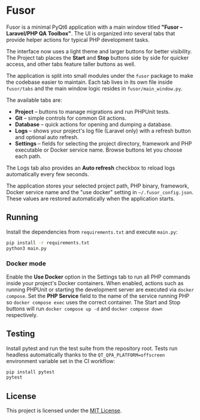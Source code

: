 # Fusor

Fusor is a minimal PyQt6 application with a main window titled
**"Fusor – Laravel/PHP QA Toolbox"**. The UI is organized into several tabs
that provide helper actions for typical PHP development tasks.

The interface now uses a light theme and larger buttons for better visibility.
The Project tab places the **Start** and **Stop** buttons side by side for
quicker access, and other tabs feature taller buttons as well.

The application is split into small modules under the `fusor` package to make
the codebase easier to maintain. Each tab lives in its own file inside
`fusor/tabs` and the main window logic resides in `fusor/main_window.py`.

The available tabs are:

-   **Project** – buttons to manage migrations and run PHPUnit tests.
-   **Git** – simple controls for common Git actions.
-   **Database** – quick actions for opening and dumping a database.
-   **Logs** – shows your project's log file (Laravel only) with a refresh
    button and optional auto refresh.
-   **Settings** – fields for selecting the project directory, framework and PHP
    executable or Docker service name. Browse buttons let you choose each path.

The Logs tab also provides an **Auto refresh** checkbox to reload logs
automatically every few seconds.

The application stores your selected project path, PHP binary, framework,
Docker service name and the "use docker" setting in
`~/.fusor_config.json`. These values are restored automatically when the
application starts.

## Running

Install the dependencies from `requirements.txt` and execute `main.py`:

```bash
pip install -r requirements.txt
python3 main.py
```

### Docker mode

Enable the **Use Docker** option in the Settings tab to run all PHP commands
inside your project's Docker containers. When enabled, actions such as running
PHPUnit or starting the development server are executed via `docker compose`.
Set the **PHP Service** field to the name of the service running PHP so
`docker compose exec` uses the correct container.
The Start and Stop buttons will run `docker compose up -d` and `docker compose
down` respectively.

## Testing

Install pytest and run the test suite from the repository root. Tests run
headless automatically thanks to the `QT_QPA_PLATFORM=offscreen` environment
variable set in the CI workflow:

```bash
pip install pytest
pytest
```

## License

This project is licensed under the [MIT License](LICENSE).
